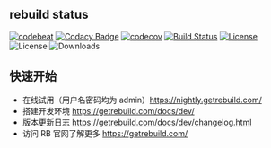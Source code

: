 ## rebuild status
[![codebeat](https://codebeat.co/badges/fbd559f6-30bb-42e7-bd0f-2568c637f104)](https://codebeat.co/projects/github-com-getrebuild-rebuild-master)
[![Codacy Badge](https://api.codacy.com/project/badge/Grade/599a0a3e46f84e6bbc29e8fbe4632860)](https://www.codacy.com/app/getrebuild/rebuild?utm_source=github.com&amp;utm_medium=referral&amp;utm_content=getrebuild/rebuild&amp;utm_campaign=Badge_Grade)
[![codecov](https://codecov.io/gh/getrebuild/rebuild/branch/master/graph/badge.svg)](https://codecov.io/gh/getrebuild/rebuild)
[![Build Status](https://travis-ci.org/getrebuild/rebuild.svg?branch=master)](https://travis-ci.org/getrebuild/rebuild)
[![License](https://app.fossa.io/api/projects/git%2Bgithub.com%2Fgetrebuild%2Frebuild.svg?type=shield)](https://app.fossa.io/projects/git%2Bgithub.com%2Fgetrebuild%2Frebuild?ref=badge_shield)
![License](https://img.shields.io/github/license/getrebuild/rebuild.svg)
![Downloads](https://img.shields.io/github/downloads/getrebuild/rebuild/total.svg)

## 快速开始

- 在线试用（用户名密码均为 admin）https://nightly.getrebuild.com/
- 搭建开发环境 https://getrebuild.com/docs/dev/
- 版本更新日志 https://getrebuild.com/docs/dev/changelog.html
- 访问 RB 官网了解更多 https://getrebuild.com/